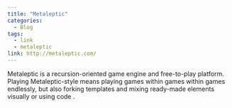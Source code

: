 ```yaml
---
title: "Metaleptic"
categories:
  - Blog
tags:
  - link
  - metaleptic
link: http://metaleptic.com/
---
```


Metaleptic is a recursion-oriented game engine and free-to-play platform. Playing Metaleptic-style means playing games within games within games endlessly, but also forking templates and mixing ready-made elements visually or using code .
